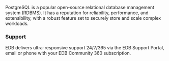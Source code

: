 PostgreSQL is a popular open-source relational database management system (RDBMS). It has a reputation for reliability, performance, and extensibility, with a robust feature set to securely store and scale complex workloads.
### Support
EDB delivers ultra-responsive support 24/7/365 via the EDB Support Portal, email or phone with your EDB Community 360 subscription.
